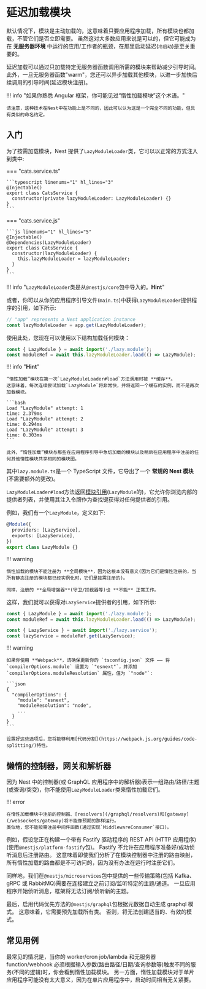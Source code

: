 # 延迟加载模块

默认情况下，模块是主动加载的，这意味着只要应用程序加载，所有模块也都加载，不管它们是否立即需要。
虽然这对大多数应用来说是可以的，但它可能成为在 **无服务器环境** 中运行的应用/工作者的瓶颈，在那里启动延迟(`冷启动`)是至关重要的。

延迟加载可以通过只加载特定无服务器函数调用所需的模块来帮助减少引导时间。
此外，一旦无服务器函数"warm"，您还可以异步加载其他模块，以进一步加快后续调用的引导时间(延迟模块注册)。

!!! info "如果你熟悉 Angular 框架，你可能见过“惰性加载模块”这个术语。"

    请注意，这种技术在Nest中在功能上是不同的，因此可以认为这是一个完全不同的功能，但具有类似的命名约定。

## 入门

为了按需加载模块，Nest 提供了`LazyModuleLoader`类，它可以以正常的方式注入到类中:

=== "cats.service.ts"

    ```typescript linenums="1" hl_lines="3"
    @Injectable()
    export class CatsService {
      constructor(private lazyModuleLoader: LazyModuleLoader) {}
    }
    ```

=== "cats.service.js"

    ```js linenums="1" hl_lines="5"
    @Injectable()
    @Dependencies(LazyModuleLoader)
    export class CatsService {
      constructor(lazyModuleLoader) {
        this.lazyModuleLoader = lazyModuleLoader;
      }
    }
    ```

!!! info "`LazyModuleLoader`类是从`@nestjs/core`包中导入的。**Hint**"

或者，你可以从你的应用程序引导文件(`main.ts`)中获得`LazyModuleLoader`提供程序的引用，如下所示:

```typescript linenums="1" hl_lines="1"
// "app" represents a Nest application instance
const lazyModuleLoader = app.get(LazyModuleLoader);
```

使用此处，您现在可以使用以下结构加载任何模块：

```typescript linenums="1" hl_lines="3"
const { LazyModule } = await import('./lazy.module');
const moduleRef = await this.lazyModuleLoader.load(() => LazyModule);
```

!!! info "**Hint**"

    “惰性加载”模块在第一次`LazyModuleLoader#load`方法调用时被 **缓存**。
    这意味着，每次连续尝试加载`LazyModule`将非常快，并将返回一个缓存的实例，而不是再次加载模块。

    ```bash
    Load "LazyModule" attempt: 1
    time: 2.379ms
    Load "LazyModule" attempt: 2
    time: 0.294ms
    Load "LazyModule" attempt: 3
    time: 0.303ms
    ```

    此外，“惰性加载”模块与那些在应用程序引导中急切加载的模块以及稍后在应用程序中注册的任何其他惰性模块共享相同的模块图。

其中`lazy.module.ts`是一个 TypeScript 文件，它导出了一个 **常规的 Nest 模块**(不需要额外的更改)。

`LazyModuleLoader#load`方法返回[模块引用](/fundamentals/module-ref)(`LazyModule`的)，它允许你浏览内部的提供者列表，并使用其注入令牌作为查找键获得对任何提供者的引用。

例如，我们有一个`LazyModule`，定义如下:

```typescript linenums="1" hl_lines="2 3"
@Module({
  providers: [LazyService],
  exports: [LazyService],
})
export class LazyModule {}
```

!!! warning

    惰性加载的模块不能注册为 **全局模块**，因为这根本没有意义(因为它们是惰性注册的，当所有静态注册的模块都已经实例化时，它们是按需注册的)。

    同样，注册的 **全局增强器**(守卫/拦截器等)也 **不能** 正常工作。

这样，我们就可以获得对`LazyService`提供者的引用，如下所示:

```typescript linenums="1" hl_lines="5"
const { LazyModule } = await import('./lazy.module');
const moduleRef = await this.lazyModuleLoader.load(() => LazyModule);

const { LazyService } = await import('./lazy.service');
const lazyService = moduleRef.get(LazyService);
```

!!! warning

    如果你使用 **Webpack**，请确保更新你的 `tsconfig.json` 文件 —— 将 `compilerOptions.module` 设置为 `"esnext"`，并添加 `compilerOptions.moduleResolution` 属性，值为 `"node"`:

    ```json
    {
      "compilerOptions": {
        "module": "esnext",
        "moduleResolution": "node",
        ...
      }
    }
    ```

    设置好这些选项后，您将能够利用[代码分割](https://webpack.js.org/guides/code-splitting/)特性。

## 懒惰的控制器，网关和解析器

因为 Nest 中的控制器(或 GraphQL 应用程序中的解析器)表示一组路由/路径/主题(或查询/突变)，你不能使用`LazyModuleLoader`类来惰性加载它们。

!!! error

    在惰性加载模块中注册的控制器、[resolvers](/graphql/resolvers)和[gateway](/websockets/gateway)将不能像预期的那样运行。
    类似地，您不能按需注册中间件函数(通过实现`MiddlewareConsumer`接口)。

例如，假设您正在构建一个带有 Fastify 驱动程序的 REST API (HTTP 应用程序)(使用`@nestjs/platform-fastify`包)。
Fastify 不允许在应用程序准备好/成功侦听消息后注册路由。
这意味着即使我们分析了在模块控制器中注册的路由映射，所有惰性加载的路由都是不可访问的，因为没有办法在运行时注册它们。

同样地，我们在`@nestjs/microservices`包中提供的一些传输策略(包括 Kafka、gRPC 或 RabbitMQ)需要在连接建立之前订阅/监听特定的主题/通道。
一旦应用程序开始侦听消息，框架将无法订阅/侦听新的主题。

最后，启用代码优先方法的`@nestjs/graphql`包根据元数据自动生成 graphql 模式。
这意味着，它需要预先加载所有类。
否则，将无法创建适当的、有效的模式。

## 常见用例

最常见的情况是，当你的 worker/cron job/lambda 和无服务器 function/webhook 必须根据输入参数(路由路径/日期/查询参数等)触发不同的服务(不同的逻辑)时，你会看到惰性加载模块。
另一方面，惰性加载模块对于单片应用程序可能没有太大意义，因为在单片应用程序中，启动时间相当无关紧要。
